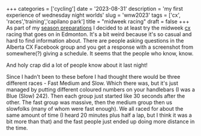 +++
categories = ['cycling']
date = '2023-08-31'
description = 'my first experience of wednesday night worlds'
slug = 'wnw2023'
tags = ['cx', 'races','training','capilano park']
title = "midweek racing"
draft = false
+++
As part of my [season preparations](../prepping-a-season/) I decided to at least try the midweek [cx](../cx/) racing that goes on in Edmonton. It's a bit weird because it's so casual and hard to find information about. There are people asking questions in the Alberta CX Facebook group and you get a response with a screenshot from somewhere(?) giving a schedule. It seems that the people who know, know.

And holy crap did a lot of people know about it last night!

Since I hadn't been to these before I had thought there would be three different races - Fast Medium and Slow. Which there was, but it's just managed by putting different coloured numbers on your handlebars (I was a Blue (Slow) 242). Then each group just started like 30 seconds after the other. The fast group was massive, then the medium group then us slowfolks (many of whom were fast enough). We all raced for about the same amount of time (I heard 20 minutes plus half a lap, but I think it was a bit more than that) and the fast people just ended up doing more distance in the time.
